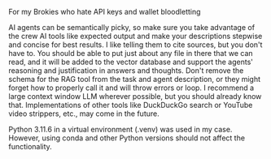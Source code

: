 For my Brokies who hate API keys and wallet bloodletting

AI agents can be semantically picky, so make sure you take advantage of the crew AI tools like expected output and make your descriptions stepwise and concise for best results. I like telling them to cite sources, but you don't have to. You should be able to put just about any file in there that we can read, and it will be added to the vector database and support the agents' reasoning and justification in answers and thoughts. Don't remove the schema for the RAG tool from the task and agent description, or they might forget how to properly call it and will throw errors or loop. I recommend a large context window LLM wherever possible, but you should already know that. Implementations of other tools like DuckDuckGo search or YouTube video strippers, etc., may come in the future.

Python 3.11.6 in a virtual environment (.venv) was used in my case. However, using conda and other Python versions should not affect the functionality.
